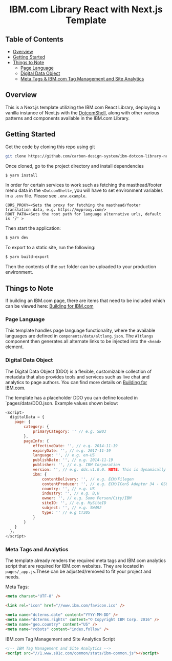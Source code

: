 <h1 align="center"> IBM.com Library React with Next.js Template</h1>

## Table of Contents

- [Overview](#overview)
- [Getting Started](#getting-started)
- [Things to Note](#things-to-note)
  - [Page Language](#page-language)
  - [Digital Data Object](#digital-data-object)
  - [Meta Tags & IBM.com Tag Management and Site Analytics](#meta-tags-and-analytics)

## Overview

This is a Next.js template utilizing the IBM.com React Library, deploying a vanilla instance of Next.js with the [DotcomShell](https://github.com/carbon-design-system/ibm-dotcom-library/blob/master/packages/react/src/components/DotcomShell/README.md),
along with other various patterns and components available in the IBM.com Library.

## Getting Started

Get the code by cloning this repo using git

```bash
git clone https://github.com/carbon-design-system/ibm-dotcom-library-nextjs-template.git
```

Once cloned, go to the project directory and install dependencies

```bash
$ yarn install
```

In order for certain services to work such as fetching the masthead/footer menu data in the `<DotcomShell>`, you will have to set environment variables in a `.env` file. Please see `.env.example`.

```
CORS_PROXY=<Sets the proxy for fetching the masthead/footer translation data, e.g. https://myproxy.com/>
ROOT_PATH=<Sets the root path for language alternative urls, default is '/' >
```

Then start the application:

```bash
$ yarn dev
```

To export to a static site, run the following:

```bash
$ yarn build-export
```

Then the contents of the `out` folder can be uploaded to your production environment.

## Things to Note

If building an IBM.com page, there are items that need to be included which can be viewed here: [Building for IBM.com](https://github.com/carbon-design-system/ibm-dotcom-library/blob/master/docs/building-for-ibm-dotcom.md)

### Page Language

This template handles page language functionality, where the available languages are defined in `components/data/altlang.json`. The `Altlangs` component then generates all alternate links to be injected into the `<head>` element.

### Digital Data Object

The Digital Data Object (DDO) is a flexible, customizable collection of metadata that also provides tools and services such as live chat and analytics to page authors. You can find more details on [Building for IBM.com](https://github.com/carbon-design-system/ibm-dotcom-library/blob/master/docs/building-for-ibm-dotcom.md).

The template has a placeholder DDO you can define located in `pages/data/DDO.json. Example values shown below:

```javascript
<script>
  digitalData = {
    page: {
        category: {
            primaryCategory: '' // e.g. SB03
        },
        pageInfo: {
            effectiveDate: '', // e.g. 2014-11-19
            expiryDate: '', // e.g. 2017-11-19
            language: '', // e.g. en-US
            publishDate: '', // e.g. 2014-11-19
            publisher: '', // e.g. IBM Corporation
            version: '', // e.g. dds.v1.0.0. NOTE: This is dynamically set by the IBM.com Library
            ibm: {
                contentDelivery: '', // e.g. ECM/Filegen
                contentProducer: '', // e.g. ECM/IConS Adopter 34 - GS83J2343G3H3ERG - 11/19/2014 05:14:02 PM
                country: '', // e.g. US
                industry: '', // e.g. B,U
                owner: '', // e.g. Some Person/City/IBM
                siteID: '', // e.g. MySiteID
                subject: '', // e.g. SW492
                type: '' // e.g CT305
            }
        }
    }
  };
</script>
```

### Meta Tags and Analytics

The template already renders the required meta tags and IBM.com analytics script that are required for IBM.com websites. They are located in `pages/_app.js`.These can be adjusted/removed to fit your project and needs.

Meta Tags:

```html
<meta charset="UTF-8" />

<link rel="icon" href="//www.ibm.com/favicon.ico" />

<meta name="dcterms.date" content="YYYY-MM-DD" />
<meta name="dcterms.rights" content="© Copyright IBM Corp. 2016" />
<meta name="geo.country" content="US" />
<meta name="robots" content="index,follow" />
```

IBM.com Tag Management and Site Analytics Script

```html
<!-- IBM Tag Management and Site Analytics -->
<script src="//1.www.s81c.com/common/stats/ibm-common.js"></script>
```
